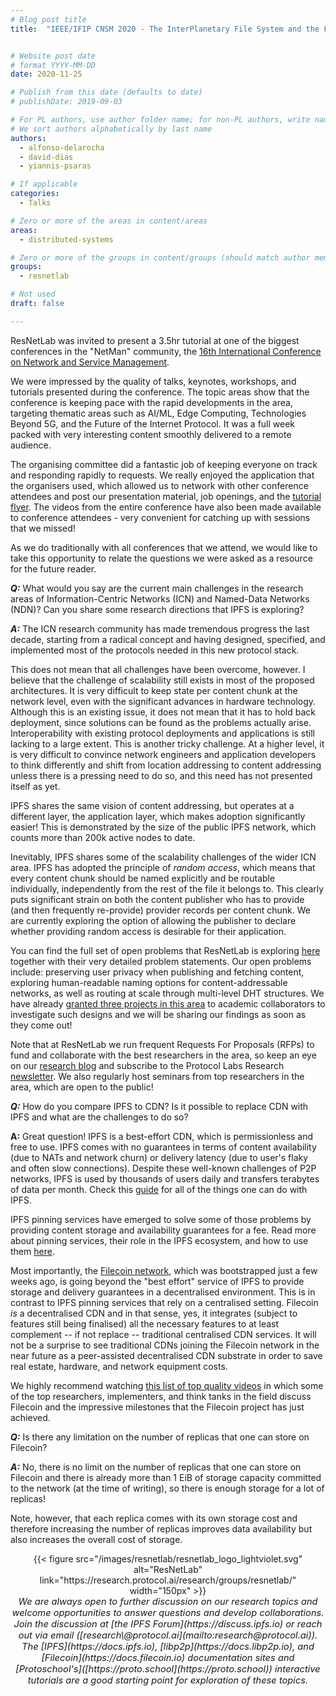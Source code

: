 ```yaml
---
# Blog post title
title:  "IEEE/IFIP CNSM 2020 - The InterPlanetary File System and the Filecoin Network"


# Website post date
# format YYYY-MM-DD
date: 2020-11-25

# Publish from this date (defaults to date)
# publishDate: 2019-09-03

# For PL authors, use author folder name; for non-PL authors, write name as in paper within ""
# We sort authors alphabetically by last name
authors:
  - alfonso-delarocha
  - david-dias
  - yiannis-psaras

# If applicable
categories:
  - Talks

# Zero or more of the areas in content/areas
areas:
  - distributed-systems

# Zero or more of the groups in content/groups (should match author membership)
groups:
  - resnetlab

# Not used
draft: false

---
```


ResNetLab was invited to present a 3.5hr tutorial at one of the biggest conferences in the "NetMan" community, the [16th International Conference on Network and Service Management](http://www.cnsm-conf.org/2020).

We were impressed by the quality of talks, keynotes, workshops, and tutorials presented during the conference. The topic areas show that the conference is keeping pace with the rapid developments in the area, targeting thematic areas such as AI/ML, Edge Computing, Technologies Beyond 5G, and the Future of the Internet Protocol. It was a full week packed with very interesting content smoothly delivered to a remote audience.

The organising committee did a fantastic job of keeping everyone on track and responding rapidly to requests. We really enjoyed the application that the organisers used, which allowed us to network with other conference attendees and post our presentation material, job openings, and the [tutorial flyer](https://gateway.ipfs.io/ipfs/QmcTTR4maY9RpuKeupbBgGaEnVxe6yW8aBteoe6wvgH5sK/IPFS-libp2p-filecoin_flyer_CNSM2020-v2.pdf). The videos from the entire conference have also been made available to conference attendees - very convenient for catching up with sessions that we missed!

As we do traditionally with all conferences that we attend, we would like to take this opportunity to relate the questions we were asked as a resource for the future reader.

***Q:*** What would you say are the current main challenges in the research areas of Information-Centric Networks (ICN) and Named-Data Networks (NDN)? Can you share some research directions that IPFS is exploring?

***A:*** The ICN research community has made tremendous progress the last decade, starting from a radical concept and having designed, specified, and implemented most of the protocols needed in this new protocol stack.

This does not mean that all challenges have been overcome, however. I believe that the challenge of scalability still exists in most of the proposed architectures. It is very difficult to keep state per content chunk at the network level, even with the significant advances in hardware technology. Although this is an existing issue, it does not mean that it has to hold back deployment, since solutions can be found as the problems actually arise. Interoperability with existing protocol deployments and applications is still lacking to a large extent. This is another tricky challenge. At a higher level, it is very difficult to convince network engineers and application developers to think differently and shift from location addressing to content addressing unless there is a pressing need to do so, and this need has not presented itself as yet.

IPFS shares the same vision of content addressing, but operates at a different layer, the application layer, which makes adoption significantly easier! This is demonstrated by the size of the public IPFS network, which counts more than 200k active nodes to date.

Inevitably, IPFS shares some of the scalability challenges of the wider ICN area. IPFS has adopted the principle of *random access*, which means that every content chunk should be named explicitly and be routable individually, independently from the rest of the file it belongs to. This clearly puts significant strain on both the content publisher who has to provide (and then frequently re-provide) provider records per content chunk. We are currently exploring the option of allowing the publisher to declare whether providing random access is desirable for their application.

You can find the full set of open problems that ResNetLab is exploring [here](https://research.protocol.ai/groups/resnetlab/) together with their very detailed problem statements. Our open problems include: preserving user privacy when publishing and fetching content, exploring human-readable naming options for content-addressable networks, as well as routing at scale through multi-level DHT structures. We have already [granted three projects in this area](https://research.protocol.ai/blog/2020/meet-the-latest-protocol-labs-research-grant-recipients/) to academic collaborators to investigate such designs and we will be sharing our findings as soon as they come out!

Note that at ResNetLab we run frequent Requests For Proposals (RFPs) to fund and collaborate with the best researchers in the area, so keep an eye on our [research blog](https://research.protocol.ai/blog/) and subscribe to the Protocol Labs Research [newsletter](https://research.protocol.ai/). We also regularly host seminars from top researchers in the area, which are open to the public!

***Q:*** How do you compare IPFS to CDN? Is it possible to replace CDN with IPFS and what are the challenges to do so?

**A:** Great question! IPFS is a best-effort CDN, which is permissionless and free to use. IPFS comes with no guarantees in terms of content availability (due to NATs and network churn) or delivery latency (due to user's flaky and often slow connections). Despite these well-known challenges of P2P networks, IPFS is used by thousands of users daily and transfers terabytes of data per month. Check this [guide](https://docs.ipfs.io/concepts/usage-ideas-examples) for all of the things one can do with IPFS.

IPFS pinning services have emerged to solve some of those problems by providing content storage and availability guarantees for a fee. Read more about pinning services, their role in the IPFS ecosystem, and how to use them [here](https://docs.ipfs.io/concepts/persistence/#pinning-services).

Most importantly, the [Filecoin network](https://filecoin.io), which was bootstrapped just a few weeks ago, is going beyond the "best effort" service of IPFS to provide storage and delivery guarantees in a decentralised environment. This is in contrast to IPFS pinning services that rely on a centralised setting. Filecoin *is* a decentralised CDN and in that sense, yes, it integrates (subject to features still being finalised) all the necessary features to at least complement -- if not replace -- traditional centralised CDN services. It will not be a surprise to see traditional CDNs joining the Filecoin network in the near future as a peer-assisted decentralised CDN substrate in order to save real estate, hardware, and network equipment costs.

We highly recommend watching [this list of top quality videos](https://www.youtube.com/playlist?list=PL_0VrY55uV19ylyoeS9C9nDsgxNFTU6X2) in which some of the top researchers, implementers, and think tanks in the field discuss Filecoin and the impressive milestones that the Filecoin project has just achieved.

***Q:*** Is there any limitation on the number of replicas that one can store on Filecoin?

***A:*** No, there is no limit on the number of replicas that one can store on Filecoin and there is already more than 1 EiB of storage capacity committed to the network (at the time of writing), so there is enough storage for a lot of replicas!

Note, however, that each replica comes with its own storage cost and therefore increasing the number of replicas improves data availability but also increases the overall cost of storage.

<center>{{< figure src="/images/resnetlab/resnetlab_logo_lightviolet.svg" alt="ResNetLab" link="https://research.protocol.ai/research/groups/resnetlab/" width="150px" >}}</center>

<center style=font-size:11pt><i> We are always open to further discussion on our research topics and welcome opportunities to answer questions and develop collaborations. Join the discussion at [the IPFS Forum](https://discuss.ipfs.io) or reach out via email ([research\@protocol.ai](mailto:research@protocol.ai)). The [IPFS](https://docs.ipfs.io), [libp2p](https://docs.libp2p.io), and [Filecoin](https://docs.filecoin.io) documentation sites and [Protoschool's]([https://proto.school](https://proto.school)) interactive tutorials are a good starting point for exploration of these topics.</i></center>